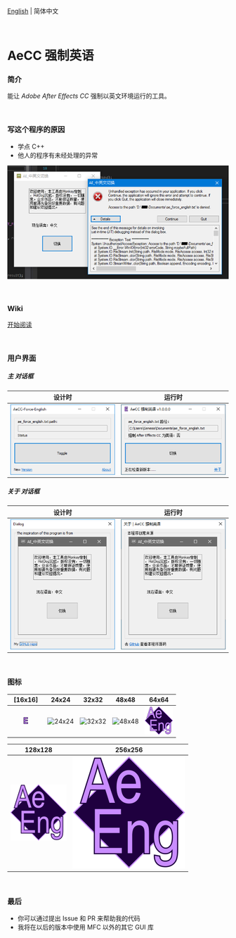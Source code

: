 [English](README.md) | 简体中文

<br>

# AeCC 强制英语

### 简介

能让 *Adobe After Effects CC* 强制以英文环境运行的工具。

<br>

### 写这个程序的原因

* 学点 C++
* 他人的程序有未经处理的异常

![AE_ENG_CHN_Switch_-\_Exception](Res4GitHub/AE_ENG_CHN/AE_ENG_CHN_Switch_-_Exception.png?raw=true)

<br>

### Wiki

[开始阅读](../../wiki)

<br>

### 用户界面

##### 主 对话框

设计时|运行时
:-:|:-:
![MainDlg-in-Design_en-US](Res4GitHub/SCREENSHOT/AeCC-Force-English_SCREENSHOT_MainDlg-in-Design_en-US.png?raw=true)|![MainDlg-in-Process_zh-CN](Res4GitHub/SCREENSHOT/AeCC-Force-English_SCREENSHOT_MainDlg-in-Process_zh-CN.png?raw=true)

##### 关于 对话框

设计时|运行时
:-:|:-:
![AboutDlg-in-Design_en-US](Res4GitHub/SCREENSHOT/AeCC-Force-English_SCREENSHOT_AboutDlg-in-Design_en-US.png?raw=true)|![AboutDlg-in-Process_zh-CN](Res4GitHub/SCREENSHOT/AeCC-Force-English_SCREENSHOT_AboutDlg-in-Process_zh-CN.png?raw=true)

<br>

### 图标

&nbsp;&nbsp;[16x16]&nbsp;&nbsp;|&nbsp;&nbsp;24x24&nbsp;&nbsp;|&nbsp;&nbsp;32x32&nbsp;&nbsp;|&nbsp;&nbsp;48x48&nbsp;&nbsp;|&nbsp;&nbsp;64x64&nbsp;&nbsp;
:-:|:-:|:-:|:-:|:-:
![16x16](Res4GitHub/ICON/AeCC-Force-English_ICON_16%20(0-00-00-00).png?raw=true)|![24x24](Res4GitHub/ICON/AeCC-Force-English_ICON_24%20(0-00-00-00)\_4.png?raw=true)|![32x32](Res4GitHub/ICON/AeCC-Force-English_ICON_32%20(0-00-00-00)\_4.png?raw=true)|![48x48](Res4GitHub/ICON/AeCC-Force-English_ICON_48%20(0-00-00-00)\_1.png?raw=true)|![64x64](Res4GitHub/ICON/AeCC-Force-English_ICON_64%20(0-00-00-00)_5.png?raw=true)

128x128|256x256
:-:|:-:
![128x128](Res4GitHub/ICON/AeCC-Force-English_ICON_128%20(0-00-00-00).png?raw=true)|![256x256](Res4GitHub/ICON/AeCC-Force-English_ICON_256%20(0-00-00-00).png?raw=true)

<br>

### 最后

* 你可以通过提出 Issue 和 PR 来帮助我的代码
* 我将在以后的版本中使用 MFC 以外的其它 GUI 库

<br>
